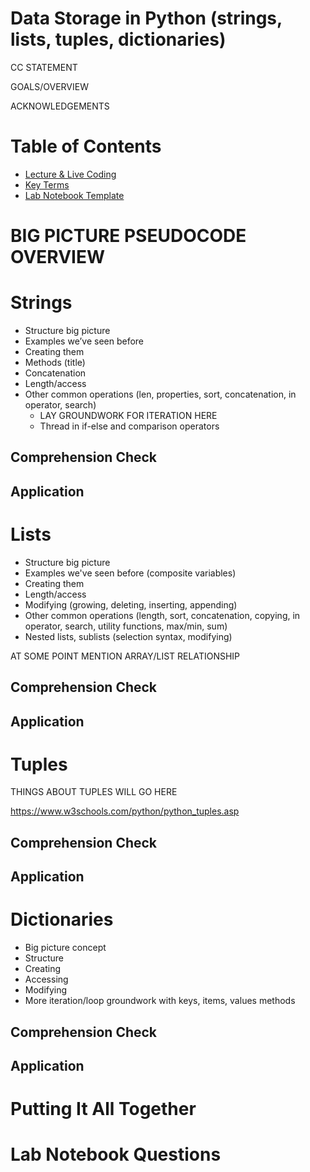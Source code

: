 # Data Storage in Python (strings, lists, tuples, dictionaries)

CC STATEMENT

GOALS/OVERVIEW

ACKNOWLEDGEMENTS

# Table of Contents
- [Lecture & Live Coding](#lecture--live-coding)
- [Key Terms](#key-terms)
- [Lab Notebook Template](#lab-notebook-template)


# BIG PICTURE PSEUDOCODE OVERVIEW

# Strings

- Structure big picture
- Examples we’ve seen before
- Creating them 
- Methods (title)
- Concatenation
- Length/access
- Other common operations (len, properties, sort, concatenation, in operator, search)
  * LAY GROUNDWORK FOR ITERATION HERE
  * Thread in if-else and comparison operators

## Comprehension Check

## Application


# Lists

- Structure big picture
- Examples we've seen before (composite variables)
- Creating them
- Length/access
- Modifying (growing, deleting, inserting, appending)
- Other common operations (length, sort, concatenation, copying, in operator, search, utility functions, max/min, sum)
- Nested lists, sublists (selection syntax, modifying)

AT SOME POINT MENTION ARRAY/LIST RELATIONSHIP

## Comprehension Check

## Application

# Tuples

THINGS ABOUT TUPLES WILL GO HERE

https://www.w3schools.com/python/python_tuples.asp

## Comprehension Check

## Application

# Dictionaries

- Big picture concept
- Structure
- Creating
- Accessing
- Modifying
- More iteration/loop groundwork with keys, items, values methods

## Comprehension Check

## Application

# Putting It All Together

# Lab Notebook Questions
